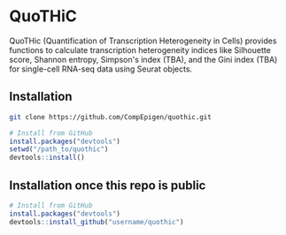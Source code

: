 # QuoTHiC

QuoTHic (Quantification of Transcription Heterogeneity in Cells) provides functions to calculate transcription heterogeneity indices like Silhouette score, Shannon entropy, Simpson's index (TBA), and the Gini index (TBA) for single-cell RNA-seq data using Seurat objects.

## Installation

```bash
git clone https://github.com/CompEpigen/quothic.git
```
```R
# Install from GitHub
install.packages("devtools")
setwd("/path_to/quothic")
devtools::install()
```

## Installation once this repo is public
```R
# Install from GitHub
install.packages("devtools")
devtools::install_github("username/quothic")
